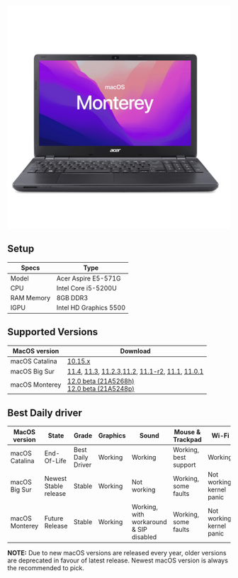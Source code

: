  <img src="acer.png">

## Setup

| Specs               |   Type                                         |
| ------------------- | -------------------------------------------|
| Model               | Acer Aspire E5-571G                        |
| CPU                 | Intel Core i5-5200U                        |
| RAM Memory          | 8GB DDR3                                   |
| IGPU                | Intel HD Graphics 5500                     |

## Supported Versions

| MacOS version             | Download                                   |  
| ------------------- | -------------------------------------------
| macOS Catalina      |  <a href="https://github.com/daviiid99/Acer-Aspire-E5-571G/releases/tag/Catalina">10.15.x</a>|
| macOS Big Sur       |  <a href="https://github.com/daviiid99/Acer-Aspire-E5-571G/releases/tag/11.4">11.4</a>, <a href="https://github.com/daviiid99/Acer-Aspire-E5-571G/releases/tag/11.3">11.3</a>, <a href="https://github.com/daviiid99/Acer-Aspire-E5-571G/releases/tag/11.2.3">11.2.3</a>,<a href="https://github.com/daviiid99/Acer-Aspire-E5-571G/releases/tag/11.2">11.2</a>, <a href="https://github.com/daviiid99/Acer-Aspire-E5-571G/releases/tag/11.1-r2">11.1-r2</a>, <a href="https://github.com/daviiid99/Acer-Aspire-E5-571G/releases/tag/11.1">11.1</a>, <a href="https://github.com/daviiid99/Acer-Aspire-E5-571G/releases/tag/11.0.1">11.0.1</a>|
| macOS Monterey      |    <a href="https://github.com/daviiid99/Acer-Aspire-E5-571G/releases/tag/21A5268h">12.0 beta (21A5268h)</a><br/> <a href="https://github.com/daviiid99/Acer-Aspire-E5-571G/releases/tag/21A5248p">12.0 beta (21A5248p)</a>|

## Best Daily driver
| MacOS version               | State                                      | Grade                                   | Graphics| Sound | Mouse & Trackpad | Wi-Fi | 
| ------------------- | -------------------------------------------|------------|-------------|-----------|----------|-----------|
| macOS Catalina      |  End-Of-Life|Best Daily Driver| Working | Working | Working, best support| Working |
| macOS Big Sur       | Newest Stable release| Stable| Working| Not working| Working, some faults| Not working, kernel panic|
| macOS Monterey      | Future Release | Stable | Working| Working, with workaround & SIP disabled| Working, some faults| Not working, kernel panic|

<b>NOTE:</b> Due to new macOS versions are released every year, older versions are deprecated in favour of latest release.
Newest macOS version is always the recommended to pick.
